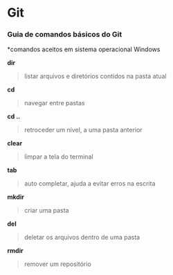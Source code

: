 # **Git**

### Guia de comandos básicos do Git

*comandos aceitos em sistema operacional Windows

**dir**

> listar arquivos e diretórios contidos na pasta atual

**cd**

> navegar entre pastas

**cd ..**

> retroceder um nível, a uma pasta anterior

**clear**

> limpar a tela do terminal

**tab**

> auto completar, ajuda a evitar erros na escrita

**mkdir**

> criar uma pasta

**del**

> deletar os arquivos dentro de uma pasta

**rmdir**

> remover um repositório
